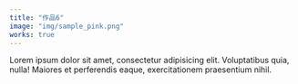 ```yaml
---
title: "作品6"
image: "img/sample_pink.png"
works: true
---
```


Lorem ipsum dolor sit amet, consectetur adipisicing elit.
Voluptatibus quia, nulla! Maiores et perferendis eaque,
exercitationem praesentium nihil.
